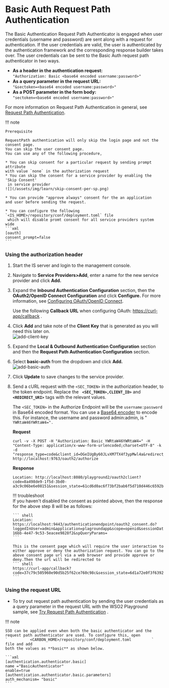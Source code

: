 # Basic Auth Request Path Authentication

The Basic Authentication Request Path Authenticator is engaged when user
credentials (username and password) are sent along with a request for
authentication. If the user credentials are valid, the user is
authenticated by the authentication framework and the corresponding
response builder takes over. The user credentials can be sent to the
Basic Auth request path authenticator in two ways.

-   **As a header in the authentication request:**<br>
    `"Authorization: Basic <base64 encoded username:password>"`
-   **As a query parameter in the request URL:**<br>
    `"&sectoken=<base64 encoded username:password>"`
-   **As a POST parameter in the form body:**<br>
    `"sectoken=<base64 encoded username:password>"`

For more information on Request Path Authentication in general, see
[Request Path Authentication](../../learn/request-path-authentication).

!!! note
    
    Prerequisite
    
    RequestPath authentication will only skip the login page and not the consent page.
    You can skip the user consent page. 
    You can use any of the following procedure,
    
    * You can skip consent for a particular request by sending prompt attribute 
    with value `none` in the authorization request
    * You can skip the consent for a service provider by enabling the 'Skip Consent'
     in service provider
    ![](/assets/img/learn/skip-consent-per-sp.png)

    * You can provide "approve always" consent for the an application
    and user before sending the request.
    
    * You can configure the following `<IS_HOME>/repository/conf/deployment.toml` file
     which will disable promt consent for all service providers system wide
    ```xml
    [oauth]
    consent_prompt=false
    ```
### Using the authorization header

1.  Start the IS server and login to the management console.
2.  Navigate to **Service Providers\>Add**, enter a name for the new
    service provider and click **Add.**
3.  Expand the **Inbound Authentication Configuration** section, then
    the **OAuth2/OpenID Connect Configuration** and click **Configure.**
    For more information, see [Configuring OAuth/OpenID
    Connect](../../learn/oauth2-openid-connect-overview).

    Use the following **Callback URL** when configuring OAuth:
    [https://curl-app/callback](https://www.google.com/url?q=https%3A%2F%2Fcurl-app%2Fcallback&sa=D&sntz=1&usg=AFQjCNFg_ALm4TWPOaAI9WC2YYeVsjmcZA)
    .

4.  Click **Add** and take note of the **Client Key** that is generated
    as you will need this later on.  
    ![add-client-key](../assets/img/using-wso2-identity-server/add-client-key.png)
5.  Expand the **Local & Outbound Authentication Configuration** section
    and then the **Request Path Authentication Configuration** section.
6.  Select **basic-auth** from the dropdown and click **Add.**  
    ![add-basic-auth](../assets/img/using-wso2-identity-server/add-basic-auth.png)
7.  Click **Update** to save changes to the service provider.
8.  Send a cURL request with the `<SEC_TOKEN>` in the authorization header, to the token endpoint. 
    Replace the **` <SEC_TOKEN>,CLIENT_ID>`** and **`<REDIRECT_URI>`** tags with the relevant values.

    The `<SEC_TOKEN>` in the Authorize Endpoint will be the `username:password` in Base64
    encoded format. You can use a [Base64 encoder](https://www.base64encode.org/) 
    to encode this. For instance, the username and password admin:admin, is "
    `YWRtaW46YWRtaW4=".           `

    **Request**

    ``` shell
    curl -v -X POST -H "Authorization: Basic YWRtaW46YWRtaW4=" -H "Content-Type: application/x-www-form-urlencoded;charset=UTF-8" -k -d "response_type=code&client_id=OGeIUgBy60JLvXM7TX4f3ypMwl4a&redirect_uri=http://localhost:8080/playground2/oauth2client&scope=openid&prompt=none"  http://localhost:9763/oauth2/authorize
    ```

    **Response**

    ``` shell
    Location: http://localhost:8080/playground2/oauth2client?code=8a498de9-1f5d-3bd0-a3c9c06be6e08151&session_state=61cd6d0ac6f73bf2bab6f5d710d446c6592b6bedb01c240c1377312118f3e186.N92JLOL5gufcXSwxh2V4xg
    ```

    !!! troubleshoot  
        If you haven't disabled the consent as pointed above, then the response
        for the above step 8 will be as follows:
    
        ``` shell
        Location: https://localhost:9443/authenticationendpoint/oauth2_consent.do?loggedInUser=admin&application=plagroundapp&scope=openid&sessionDataKeyConsent=a14f4a5d-16bb-4e47-9c53-5eacee9828f2&spQueryParams=
        ```
    
        This is the consent page which will require the user interaction to
        either approve or deny the authorization request. You can go to the
        above consent page url via a web browser and provide approve or
        deny.Then the url will be redirected to
        ``` shell
        https://curl-app/callback?code=37c79c505960e90d5b25f62ce760c98c&session_state=6d1a72e0f3f6392d6648ec5e6ed0
        ```
  
### Using the request URL

-   To try out request path authentication by sending the user
    credentials as a query parameter in the request URL with the WSO2
    Playground sample, see [Try Request Path
    Authentication](../../learn/try-request-path-authentication)
    .

  

!!! note
    
    SSO can be applied even when both the basic authenticator and the
    request path authenticator are used. To configure this, open
    `          <CARBON_HOME>/repository/conf/deployment.toml         ` file and add
    both the values as **basic** as shown below. 
    
    ```xml
    [authentication.authenticator.basic] 
    name ="BasicAuthenticator"
    enable=true
    [authentication.authenticator.basic.parameters]
    auth_mechanism= "basic"
    ```
